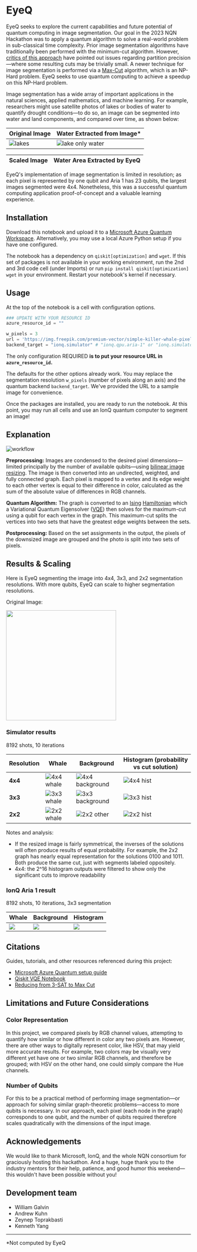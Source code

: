 # EyeQ

EyeQ seeks to explore the current capabilities and future potential of quantum computing in image segmentation. Our goal in the 2023 NQN Hackathon was to apply a quantum algorithm to solve a real-world problem in sub-classical time complexity. Prior image segmentation algorithms have traditionally been performed with the minimum-cut algorithm. However, [critics of this approach](https://youtu.be/2IVAznQwdS4) have pointed out issues regarding partition precision—where some resulting cuts may be trivially small. A newer technique for image segmentation is performed via a [Max-Cut](https://en.wikipedia.org/wiki/Maximum_cut) algorithm, which is an NP-Hard problem. EyeQ seeks to use quantum computing to achieve a speedup on this NP-Hard problem.

Image segmentation has a wide array of important applications in the natural sciences, applied mathematics, and machine learning. For example, researchers might use satellite photos of lakes or bodies of water to quantify drought conditions—to do so, an image can be segmented into water and land components, and compared over time, as shown below:

| Original Image | Water Extracted from Image* |
| - | - |
| ![lakes](https://gray-kpho-prod.cdn.arcpublishing.com/resizer/_en_WcChMkuC4AFSSDXSZfRCr4I=/1200x675/smart/filters:quality(85)/cloudfront-us-east-1.images.arcpublishing.com/gray/VQIYN3ACPZFWZAEXYNCCGIXKRA.png) | ![lake only water](https://raw.githubusercontent.com/KuhnTycoon/EyeQ/main/Images/lakes_only_water.webp) |

| Scaled Image | Water Area Extracted by EyeQ |
| - | - |

EyeQ's implementation of image segmentation is limited in resolution; as each pixel is represented by one qubit and Aria 1 has 23 qubits, the largest images segmented were 4x4. Nonetheless, this was a successful quantum computing application proof-of-concept and a valuable learning experience.

## Installation

Download this notebook and upload it to a [Microsoft Azure Quantum Workspace](https://learn.microsoft.com/en-us/azure/quantum/). Alternatively, you may use a local Azure Python setup if you have one configured.

The notebook has a dependency on `qiskit[optimization]` and `wget`. If this set of packages is not available in your working environment, run the 2nd and 3rd code cell (under Imports) or run `pip install qiskit[optimization] wget` in your environment. Restart your notebook's kernel if necessary.

## Usage

At the top of the notebook is a cell with configuration options.

```python
### UPDATE WITH YOUR RESOURCE ID
azure_resource_id = ""

w_pixels = 3
url = 'https://img.freepik.com/premium-vector/simple-killer-whale-pixel-art-style_475147-1552.jpg?w=1380'
backend_target = "ionq.simulator" # "ionq.qpu.aria-1" or "ionq.simulator"
```

The only configuration REQUIRED **is to put your resource URL in `azure_resource_id`.**

The defaults for the other options already work. You may replace the segmentation resolution `w_pixels` (number of pixels along an axis) and the quantum backend `backend_target`. We've provided the URL to a sample image for convenience.

Once the packages are installed, you are ready to run the notebook. At this point, you may run all cells and use an IonQ quantum computer to segment an image!

## Explanation

![workflow](https://github.com/KuhnTycoon/EyeQ/blob/main/Images/workflow.png?raw=true)

**Preprocessing:** Images are condensed to the desired pixel dimensions—limited principally by the number of available qubits—using [bilinear image resizing](https://en.wikipedia.org/wiki/Bilinear_interpolation). The image is then converted into an undirected, weighted, and fully connected graph. Each pixel is mapped to a vertex and its edge weight to each other vertex is equal to their difference in color, calculated as the sum of the absolute value of differences in RGB channels.

**Quantum Algorithm:** The graph is converted to an [Ising](https://en.wikipedia.org/wiki/Ising_model) [Hamiltonian](https://en.wikipedia.org/wiki/Hamiltonian_(quantum_mechanics)) which a Variational Quantum Eigensolver ([VQE](https://en.wikipedia.org/wiki/Variational_quantum_eigensolver)) then solves for the maximum-cut using a qubit for each vertex in the graph. This maximum-cut splits the vertices into two sets that have the greatest edge weights between the sets.

**Postprocessing:** Based on the set assignments in the output, the pixels of the downsized image are grouped and the photo is split into two sets of pixels.

## Results & Scaling

Here is EyeQ segmenting the image into 4x4, 3x3, and 2x2 segmentation resolutions. With more qubits, EyeQ can scale to higher segmentation resolutions.

Original Image:

<img src="https://img.freepik.com/premium-vector/simple-killer-whale-pixel-art-style_475147-1552.jpg?w=1380" width=300>

### Simulator results

8192 shots, 10 iterations

| Resolution | Whale | Background | Histogram (probability vs cut solution) |
| - | - | - | - |
| **4x4** | ![4x4 whale](https://github.com/KuhnTycoon/EyeQ/blob/main/Images/NQN_4x4_Sim_Snip2-.jpeg?raw=true) | ![4x4 background](https://github.com/KuhnTycoon/EyeQ/blob/main/Images/NQN_4x4_Sim_Snip1-.png?raw=true) | ![4x4 hist](https://github.com/KuhnTycoon/EyeQ/blob/main/Images/4x4%20selective%20hist.jpeg?raw=true) |
| **3x3** | ![3x3 whale](https://github.com/KuhnTycoon/EyeQ/blob/main/Images/NQN_3x3_Sim_Snip2-smaller.png?raw=true) | ![3x3 background](https://github.com/KuhnTycoon/EyeQ/blob/main/Images/NQN_3x3_Sim_Snip1-smaller.png?raw=true) | ![3x3 hist](https://github.com/KuhnTycoon/EyeQ/blob/main/Images/3x3%20hist.jpeg?raw=true) |
| **2x2** | ![2x2 whale](https://github.com/KuhnTycoon/EyeQ/blob/main/Images/NQN_2x2_Sim_Snip2.jpeg?raw=true) | ![2x2 other](https://github.com/KuhnTycoon/EyeQ/blob/main/Images/NQN_2x2_Sim_Snip1.jpeg?raw=true) | ![2x2 hist](https://github.com/KuhnTycoon/EyeQ/blob/main/Images/2x2%20hist.jpeg?raw=true) |

Notes and analysis:

- If the resized image is fairly symmetrical, the inverses of the solutions will often produce results of equal probability. For example, the 2x2 graph has nearly equal representation for the solutions 0100 and 1011. Both produce the same cut, just with segments labeled oppositely.
- 4x4: the 2^16 histogram outputs were filtered to show only the significant cuts to improve readability

### IonQ Aria 1 result

8192 shots, 10 iterations, 3x3 segmentation

| Whale | Background | Histogram |
| - | - | - |
| ![](https://github.com/KuhnTycoon/EyeQ/blob/main/Images/3x3%20qpu%20whale.jpeg?raw=true) | ![](https://github.com/KuhnTycoon/EyeQ/blob/main/Images/3x3%20qpu%20other.jpeg?raw=true) | ![](https://github.com/KuhnTycoon/EyeQ/blob/main/Images/3x3%20qpu%20hist.jpeg?raw=true) |

## Citations

Guides, tutorials, and other resources referenced during this project:

- [Microsoft Azure Quantum setup guide](https://learn.microsoft.com/en-us/azure/quantum/)
- [Qiskit VQE Notebook](https://qiskit.org/documentation/optimization/tutorials/06_examples_max_cut_and_tsp.html)
- [Reducing from 3-SAT to Max Cut](http://www.cs.cornell.edu/courses/cs4820/2014sp/notes/reduction-maxcut.pdf)

## Limitations and Future Considerations

### Color Representation

In this project, we compared pixels by RGB channel values, attempting to quantify how similar or how different in color
any two pixels are. However, there are other ways to digitally represent color, like HSV, that may yield more accurate results. For example,
two colors may be visually very different yet have one or two similar RGB channels, and therefore be grouped; with HSV on the other hand, one could
simply compare the Hue channels.

### Number of Qubits

For this to be a practical method of performing image segmentation—or approach for solving similar graph-theoretic problems—access to more qubits is necessary.
In our approach, each pixel (each node in the graph) corresponds to one qubit, and the number of qubits required therefore scales quadratically with the
dimensions of the input image.

## Acknowledgements

We would like to thank Microsoft, IonQ, and the whole NQN consortium for graciously hosting this hackathon. And a huge, huge thank you to the industry mentors
for their help, patience, and good humor this weekend—this wouldn't have been possible without you!

## Development team

- William Galvin
- Andrew Kuhn
- Zeynep Toprakbasti
- Kenneth Yang

---
*Not computed by EyeQ
